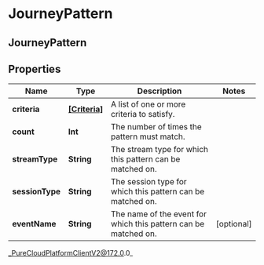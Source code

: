 # JourneyPattern

## JourneyPattern

## Properties

|Name | Type | Description | Notes|
|------------ | ------------- | ------------- | -------------|
| **criteria** | [**[Criteria]**]([Criteria]) | A list of one or more criteria to satisfy. | |
| **count** | **Int** | The number of times the pattern must match. | |
| **streamType** | **String** | The stream type for which this pattern can be matched on. | |
| **sessionType** | **String** | The session type for which this pattern can be matched on. | |
| **eventName** | **String** | The name of the event for which this pattern can be matched on. | [optional] |



_PureCloudPlatformClientV2@172.0.0_
